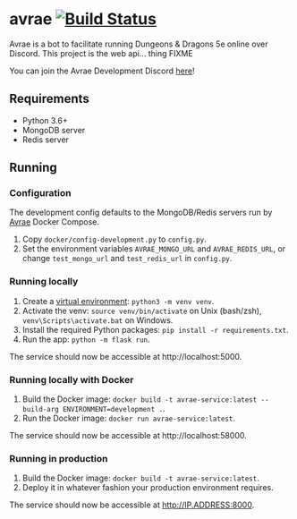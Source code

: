 # avrae [![Build Status](https://travis-ci.org/avrae/avrae-service.svg?branch=master)](https://travis-ci.org/avrae/avrae-service)

Avrae is a bot to facilitate running Dungeons & Dragons 5e online over Discord. This project is the web api... thing FIXME

You can join the Avrae Development Discord [here](https://discord.gg/pQbd4s6)!

## Requirements

- Python 3.6+
- MongoDB server
- Redis server

## Running

### Configuration

The development config defaults to the MongoDB/Redis servers run by [Avrae](https://github.com/avrae/avrae) Docker Compose.

1. Copy `docker/config-development.py` to `config.py`.
2. Set the environment variables `AVRAE_MONGO_URL` and `AVRAE_REDIS_URL`, or change `test_mongo_url` and `test_redis_url` in `config.py`. 

### Running locally

1. Create a [virtual environment](https://docs.python.org/3/library/venv.html): `python3 -m venv venv`.
2. Activate the venv: `source venv/bin/activate` on Unix (bash/zsh), `venv\Scripts\activate.bat` on Windows.
3. Install the required Python packages: `pip install -r requirements.txt`.
4. Run the app: `python -m flask run`.

The service should now be accessible at http://localhost:5000.

### Running locally with Docker

1. Build the Docker image: `docker build -t avrae-service:latest --build-arg ENVIRONMENT=development .`.
2. Run the Docker image: `docker run avrae-service:latest`.

The service should now be accessible at http://localhost:58000.

### Running in production

1. Build the Docker image: `docker build -t avrae-service:latest`.
2. Deploy it in whatever fashion your production environment requires.

The service should now be accessible at http://IP.ADDRESS:8000.
 